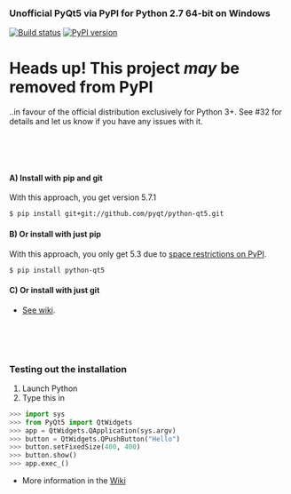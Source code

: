 ### Unofficial PyQt5 via PyPI for Python 2.7 64-bit on Windows

[![Build status](https://ci.appveyor.com/api/projects/status/wfp7ximk4janf9yj?svg=true)](https://ci.appveyor.com/project/mottosso/python-qt5) [![PyPI version][pypi]][pypi_repo]

# Heads up! This project *may* be removed from PyPI

..in favour of the official distribution exclusively for Python 3+. See #32 for details and let us know if you have any issues with it.

<br>
<br>
<br>

#### A) Install with pip and git

With this approach, you get version 5.7.1

```bash
$ pip install git+git://github.com/pyqt/python-qt5.git
```

#### B) Or install with just pip

With this approach, you only get 5.3 due to [space restrictions on PyPI](https://github.com/pyqt/python-qt5/issues/7).

```bash
$ pip install python-qt5
```

#### C) Or install with just git

- [See wiki](https://github.com/pyqt/python-qt5/wiki/Installation).

<br>
<br>
<br>

### Testing out the installation

1. Launch Python
2. Type this in

  ```python
>>> import sys
>>> from PyQt5 import QtWidgets
>>> app = QtWidgets.QApplication(sys.argv)
>>> button = QtWidgets.QPushButton("Hello")
>>> button.setFixedSize(400, 400)
>>> button.show()
>>> app.exec_()
```

- More information in the [Wiki](https://github.com/pyqt/python-qt5/wiki)

[travis]: https://travis-ci.org/pyqt/python-qt5.svg?branch=master
[travis_repo]: https://travis-ci.org/pyqt/python-qt5
[pypi]: https://badge.fury.io/py/python-qt5.svg
[pypi_repo]: http://badge.fury.io/py/python-qt5
[redist]: http://www.microsoft.com/en-us/download/details.aspx?id=40784
[mail]: mailto:marcus@abstractfactory.io
